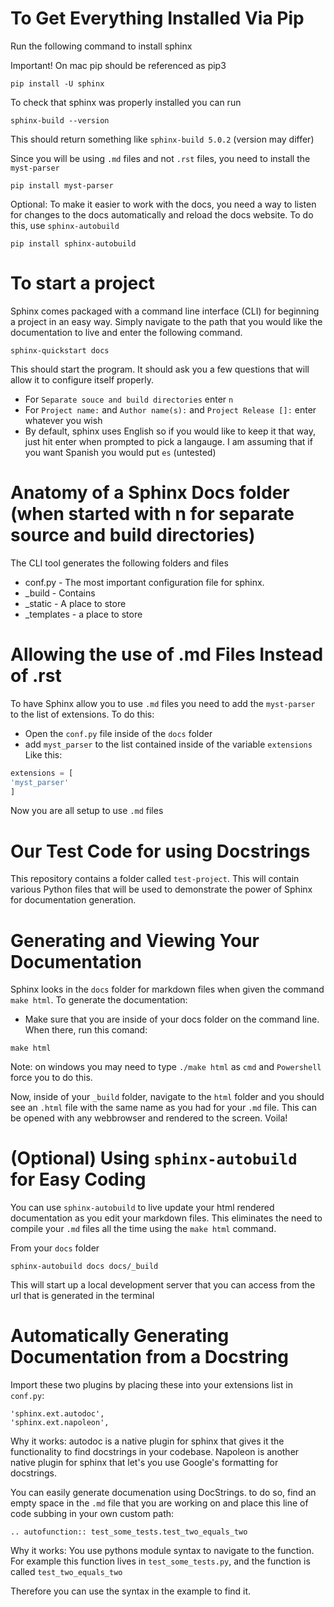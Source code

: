 # To Get Everything Installed Via Pip

Run the following command to install sphinx

Important! On mac pip should be referenced as pip3

```
pip install -U sphinx
```

To check that sphinx was properly installed you can run

```
sphinx-build --version
```

This should return something like `sphinx-build 5.0.2` (version may differ)

Since you will be using `.md` files and not `.rst` files, you need to install the `myst-parser` 

```
pip install myst-parser
```
Optional: To make it easier to work with the docs, you need a way to listen for changes to the docs automatically and reload the docs website. To do this, use `sphinx-autobuild`
```
pip install sphinx-autobuild
```

# To start a project
Sphinx comes packaged with a command line interface (CLI) for beginning a project in an easy way. Simply navigate to the path that you would like the documentation to live and enter the following command.

```
sphinx-quickstart docs
```

This should start the program. It should ask you a few questions that will allow it to configure itself properly. 

- For `Separate souce and build directories` enter `n`
- For `Project name:` and `Author name(s):` and `Project Release []:` enter whatever you wish
- By default, sphinx uses English so if you would like to keep it that way, just hit enter when prompted to pick a langauge. I am assuming that if you want Spanish you would put `es` (untested)


# Anatomy of a Sphinx Docs folder (when started with n for separate source and build directories)
The CLI tool generates the following folders and files
- conf.py - The most important configuration file for sphinx. 
- _build - Contains
- _static - A place to store
- _templates - a place to store 


# Allowing the use of .md Files Instead of .rst
To have Sphinx allow you to use `.md` files you need to add the `myst-parser` to the list of extensions. To do this:
- Open the `conf.py` file inside of the `docs` folder
- add `myst_parser` to the list contained inside of the variable `extensions` Like this:
```python
extensions = [
'myst_parser'
]
```
Now you are all setup to use `.md` files
# Our Test Code for using Docstrings
This repository contains a folder called `test-project`. This will contain various Python files that will be used to demonstrate the power of Sphinx for documentation generation.

# Generating and Viewing Your Documentation
Sphinx looks in the `docs` folder for markdown files when given the command `make html`. To generate the documentation:
- Make sure that you are inside of your docs folder on the command line. When there, run this comand:

```
make html
```
Note: on windows you may need to type `./make html` as 
`cmd` and `Powershell` force you to do this.

Now, inside of your `_build` folder, navigate to the `html` folder and you should see an `.html` file with the same name as you had for your `.md` file. This can be opened with any webbrowser and rendered to the screen. Voila!

# (Optional) Using `sphinx-autobuild` for Easy Coding

You can use `sphinx-autobuild` to live update your html rendered documentation as you edit your markdown files. This eliminates the need to compile your `.md` files all the time using the `make html` command.

From your `docs` folder
```
sphinx-autobuild docs docs/_build
```
This will start up a local development server that you can access from the url that is generated in the terminal

# Automatically Generating Documentation from a Docstring
Import these two plugins by placing these into your extensions list in `conf.py`:

```
'sphinx.ext.autodoc',
'sphinx.ext.napoleon',
```
Why it works: autodoc is a native plugin for sphinx that gives it the functionality to find docstrings in your codebase. Napoleon is another native plugin for sphinx that let's you use Google's formatting for docstrings.

You can easily generate documenation using DocStrings. to do so, find an empty space in the `.md` file that you are working on and place this line of code subbing in your own custom path:

```{eval-rst}  
.. autofunction:: test_some_tests.test_two_equals_two
```
Why it works: You use pythons module syntax to navigate to the function. For example this function lives in `test_some_tests.py`, and the function is called `test_two_equals_two`

Therefore you can use the syntax in the example to find it.